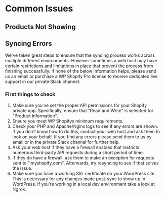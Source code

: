 # Common Issues

## Products Not Showing

## Syncing Errors

We've taken great steps to ensure that the syncing process works across multiple different environments. However sometimes a web host may have certain restrictions and limitations in place that prevent the process from finishing successfully. If none of the below information helps, please send us an email or purchase a WP Shopify Pro license to receive dedicated live support in our private Slack channel.

### First things to check

1. Make sure you've set the proper API permissions for your Shopify private app. Specifically, ensure that "Read and Write" is selected for "Product Information".
2. Ensure you meet WP Shopifys minimum requirements.
3. Check your PHP and Apache/Nginx logs to see if any errors are shown. If you don't know how to do this, contact your web host and ask them to look on your behalf. If you find any errors please send them to us by email or in the private Slack channel for further help.
4. Ask your web host if they have a firewall enabled that restricts numerous third-party API requests during a short period of time.
5. If they do have a firewall, ask them to make an exception for requests sent to ".myshopify.com". Afterwards, try resyncing to see if that solves the issue.
6. Make sure you have a working SSL certificate on your WordPress site. This is necessary for any changes made post-sync to show up in WordPress. If you're working in a local dev environment take a look at Ngrok.
